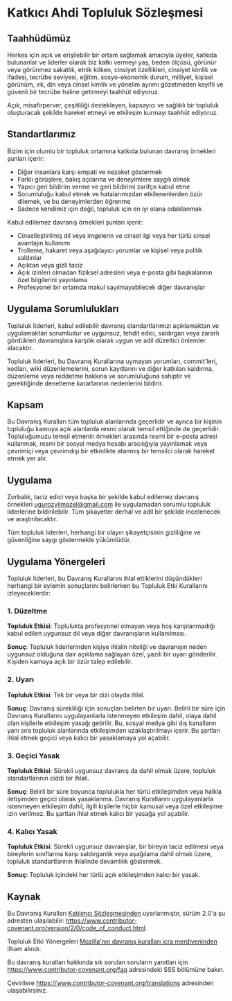 # Katkıcı Ahdi Topluluk Sözleşmesi

## Taahhüdümüz

Herkes için açık ve erişilebilir bir ortam sağlamak amacıyla üyeler, katkıda
bulunanlar ve liderler olarak biz katkı vermeyi yaş, beden ölçüsü, görünür
veya görünmez sakatlık, etnik köken, cinsiyet özellikleri, cinsiyet kimlik ve
ifadesi, tecrübe seviyesi, eğitim, sosyo-ekonomik durum, milliyet, kişisel
görünüm, ırk, din veya cinsel kimlik ve yönelim ayrımı gözetmeden keyifli ve
güvenli bir tecrübe haline getirmeyi taahhüt ediyoruz.

Açık, misafirperver, çeşitliliği destekleyen, kapsayıcı ve sağlıklı bir
topluluk oluşturacak şekilde hareket etmeyi ve etkileşim kurmayı taahhüt
ediyoruz.

## Standartlarımız

Bizim için olumlu bir topluluk ortamına katkıda bulunan davranış örnekleri şunları içerir:

- Diğer insanlara karşı empati ve nezaket göstermek
- Farklı görüşlere, bakış açılarına ve deneyimlere saygılı olmak
- Yapıcı geri bildirim verme ve geri bildirimi zarifçe kabul etme
- Sorumluluğu kabul etmek ve hatalarımızdan etkilenenlerden özür dilemek, ve bu deneyimlerden öğrenme
- Sadece kendimiz için değil, topluluk için en iyi olana odaklanmak

Kabul edilemez davranış örnekleri şunları içerir:

- Cinselleştirilmiş dil veya imgelerin ve cinsel ilgi veya her türlü cinsel avantajın kullanımı
- Trolleme, hakaret veya aşağılayıcı yorumlar ve kişisel veya politik saldırılar
- Açıktan veya gizli taciz
- Açık izinleri olmadan fiziksel adresleri veya e-posta gibi başkalarının özel bilgilerini yayınlama
- Profesyonel bir ortamda makul sayılmayabilecek diğer davranışlar

## Uygulama Sorumlulukları

Topluluk liderleri, kabul edilebilir davranış standartlarımızı açıklamaktan ve
uygulamaktan sorumludur ve uygunsuz, tehdit edici, saldırgan veya zararlı
gördükleri davranışlara karşılık olarak uygun ve adil düzeltici önlemler
alacaktır.

Topluluk liderleri, bu Davranış Kurallarına uymayan yorumları, commit'leri,
kodları, wiki düzenlemelerini, sorun kayıtlarını ve diğer katkıları kaldırma,
düzenleme veya reddetme hakkına ve sorumluluğuna sahiptir ve gerektiğinde
denetleme kararlarının nedenlerini bildirir.

## Kapsam

Bu Davranış Kuralları tüm topluluk alanlarında geçerlidir ve ayrıca bir
kişinin topluluğu kamuya açık alanlarda resmi olarak temsil ettiğinde de
geçerlidir. Topluluğumuzu temsil etmenin örnekleri arasında resmi bir e-posta
adresi kullanmak, resmi bir sosyal medya hesabı aracılığıyla yayınlamak veya
çevrimiçi veya çevrimdışı bir etkinlikte atanmış bir temsilci olarak hareket
etmek yer alır.

## Uygulama

Zorbalık, taciz edici veya başka bir şekilde kabul edilemez davranış örnekleri
ugurozyilmazel@gmail.com ile uygulamadan sorumlu topluluk liderlerine
bildirilebilir. Tüm şikayetler derhal ve adil bir şekilde incelenecek ve
araştırılacaktır.

Tüm topluluk liderleri, herhangi bir olayın şikayetçisinin gizliliğine ve
güvenliğine saygı göstermekle yükümlüdür.

## Uygulama Yönergeleri

Topluluk liderleri, bu Davranış Kurallarını ihlal ettiklerini düşündükleri
herhangi bir eylemin sonuçlarını belirlerken bu Topluluk Etki Kurallarını
izleyeceklerdir:

### 1. Düzeltme

**Topluluk Etkisi**: Toplulukta profesyonel olmayan veya hoş karşılanmadığı
kabul edilen uygunsuz dil veya diğer davranışların kullanılması.

**Sonuç**: Topluluk liderlerinden kişiye ihlalin niteliği ve davranışın neden
uygunsuz olduğuna dair açıklama sağlayan özel, yazılı bir uyarı gönderilir.
Kişiden kamuya açık bir özür talep edilebilir.

### 2. Uyarı

**Topluluk Etkisi**: Tek bir veya bir dizi olayda ihlal.

**Sonuç**: Davranış sürekliliği için sonuçları belirten bir uyarı. Belirli bir
süre için Davranış Kurallarını uygulayanlarla istenmeyen etkileşim dahil,
olaya dahil olan kişilerle etkileşim yasağı getirilir. Bu, sosyal medya gibi
dış kanalların yanı sıra topluluk alanlarında etkileşimden uzaklaştırılmayı
içerir. Bu şartları ihlal etmek geçici veya kalıcı bir yasaklamaya yol
açabilir.

### 3. Geçici Yasak

**Topluluk Etkisi**: Sürekli uygunsuz davranış da dahil olmak üzere, topluluk
standartlarının ciddi bir ihlali.

**Sonuç**: Belirli bir süre boyunca toplulukla her türlü etkileşimden veya
halkla iletişimden geçici olarak yasaklanma. Davranış Kurallarını
uygulayanlarla istenmeyen etkileşim dahil, ilgili kişilerle hiçbir kamusal
veya özel etkileşime izin verilmez. Bu şartları ihlal etmek kalıcı bir yasağa
yol açabilir.

### 4. Kalıcı Yasak

**Topluluk Etkisi**: Sürekli uygunsuz davranışlar, bir bireyin taciz edilmesi
veya bireylerin sınıflarına karşı saldırganlık veya aşağılama dahil olmak
üzere, topluluk standartlarının ihlalinde devamlılık göstermek.

**Sonuç**: Topluluk içindeki her türlü açık etkileşimden kalıcı bir yasak.

## Kaynak

Bu Davranış Kuralları [Katılımcı Sözleşmesinden] uyarlanmıştır, sürüm 2.0'a şu
adresten ulaşılabilir:
https://www.contributor-covenant.org/version/2/0/code_of_conduct.html.

Topluluk Etki Yönergeleri [Mozilla'nın davranış kuralları icra merdiveninden](https://github.com/mozilla/diversity) ilham alındı.

Bu davranış kuralları hakkında sık sorulan soruların yanıtları için 
https://www.contributor-covenant.org/faq adresindeki SSS bölümüne bakın. 

Çevirilere https://www.contributor-covenant.org/translations adresinden ulaşabilirsiniz.

[Katılımcı Sözleşmesinden]: https://www.contributor-covenant.org
